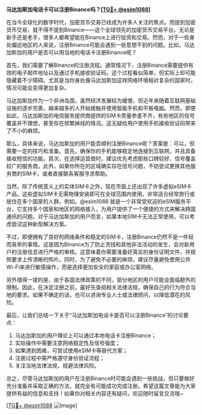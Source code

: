 **马达加斯加电话卡可以注册Binance吗？[[TG💪+ @esim1088](https://t.me/s/esim1088)]**

在当今全球化的数字时代，加密货币交易已经成为许多人关注的焦点。而提到加密货币交易，就不得不提到Binance——这个全球领先的加密货币交易平台。无论是新手还是老手，很多人都希望能在Binance上进行投资和交易。然而，对于一些身处偏远地区的人来说，注册Binance可能会遇到一些意想不到的问题。比如，马达加斯加的用户是否可以用当地的电话卡注册Binance呢？

首先，我们需要了解Binance的注册流程。通常情况下，注册Binance需要提供有效的电子邮件地址以及通过手机接收验证码。这个过程看似简单，但实际上却可能隐藏着不少障碍。尤其是当你身处像马达加斯加这样网络环境相对复杂的国家时，情况可能会变得更加复杂。

马达加斯加作为一个非洲岛国，虽然经济发展较为缓慢，但近年来随着互联网基础设施的逐步完善，越来越多的人开始接触并使用智能手机和平板电脑。然而，即便如此，马达加斯加的电信服务提供商提供的SIM卡质量参差不齐，有些地区的信号覆盖并不理想，甚至存在频繁掉线的情况。这无疑给用户使用手机接收验证码带来了不小的麻烦。

那么，具体来说，马达加斯加的用户能否顺利注册Binance呢？答案是：可以，但需要一定的技巧和准备。首先，确保你的手机能够稳定地连接到互联网，并且具备接收短信的功能。其次，在选择运营商时，建议优先考虑那些口碑较好、信号覆盖较广的服务商。此外，如果你所在的区域确实存在信号问题，不妨尝试更换其他服务商的SIM卡，或者直接联系客服寻求帮助。

当然，除了传统意义上的实体SIM卡之外，现在市面上还出现了许多虚拟eSIM卡产品。这些虚拟SIM卡无需物理安装即可在全球范围内使用，非常适合经常旅行或居住在多个国家的人群。例如，@esim1088 就是一个非常受欢迎的eSIM服务平台，它支持多个国家和地区的网络接入，为用户提供了一个便捷的方式来解决跨国通讯的问题。对于马达加斯加的用户而言，如果本地SIM卡无法正常使用，可以考虑尝试这种新型解决方案。

不过，即便拥有了良好的网络条件和稳定的SIM卡，注册Binance仍然不是一件轻而易举的事情。这是因为Binance为了防止洗钱和其他非法活动的发生，会对新用户的注册信息进行严格的审核。这意味着你需要准备好真实的身份证明文件，并按照要求上传清晰的照片。同时，为了避免不必要的麻烦，建议尽量避免使用公共Wi-Fi来进行敏感操作，而是选择更加安全的家庭或办公室网络。

另外值得一提的是，由于各国法律政策的不同，部分地区的用户可能会面临额外的限制。因此，在决定注册之前，最好先查阅相关法律法规，确保自己的行为符合当地的要求。如果不确定的话，也可以咨询专业人士或法律顾问，以降低潜在的风险。

最后，让我们总结一下关于“马达加斯加电话卡是否可以注册Binance”的讨论要点：

1. 马达加斯加的用户理论上可以通过本地电话卡注册Binance；
2. 实际操作中需要注意网络稳定性及信号强度；
3. 如果遇到困难，可尝试使用eSIM卡等替代方案；
4. 注册过程中需严格遵守身份验证流程；
5. 关注当地法律法规，规避法律风险。

总之，尽管马达加斯加的用户在注册Binance时可能会遇到一些挑战，但只要做好充分准备并采取正确的方法，就完全有可能成功完成注册。希望这篇文章能为大家提供有益的信息和支持！如果你对相关内容还有疑问，欢迎随时留言交流哦~

[[TG💪+ @esim1088](https://t.me/s/esim1088) ![Image](https://i.postimg.cc/4NQfJmqS/Snipaste-2025-05-13-00-14-12.png)]